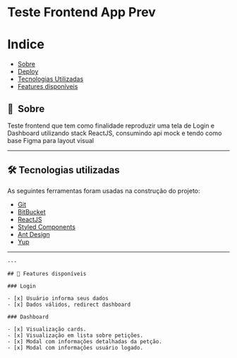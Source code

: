# Teste Frontend App Prev

# Indice

- [Sobre](#-sobre)
- [Deploy](#-deploy)
- [Tecnologias Utilizadas](#-tecnologias-utilizadas)
- [Features disponíveis](#-features-disponíveis)

## 🔖&nbsp; Sobre

Teste frontend que tem como finalidade reproduzir uma tela de Login e Dashboard utilizando stack ReactJS, consumindo api mock e tendo como base Figma para layout visual

---

## 🛠 Tecnologias utilizadas

As seguintes ferramentas foram usadas na construção do projeto:

- [Git](https://git-scm.com/)
- [BitBucket](https://bitbucket.org/)
- [ReactJS](https://pt-br.reactjs.org/)
- [Styled Components](https://styled-components.com/)
- [Ant Design](https://ant.design/)
- [Yup](https://github.com/jquense/yup)

---

```
---

## 🚀 Features disponíveis

### Login

- [x] Usuário informa seus dados
- [x] Dados válidos, redirect dashboard

### Dashboard

- [x] Visualização cards.
- [x] Visualização em lista sobre petições.
- [x] Modal com informações detalhadas da petção.
- [x] Modal com informações usuário logado.

```
